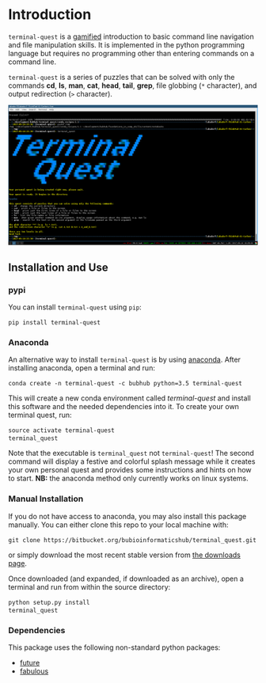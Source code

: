 # Introduction

`terminal-quest` is a [gamified](https://en.wikipedia.org/wiki/Gamification) introduction to basic command line navigation and file manipulation skills. It is implemented in the python programming language but requires no programming other than entering commands on a command line. 

`terminal-quest` is a series of puzzles that can be solved with only the commands **cd**, **ls**, **man**, **cat**, **head**, **tail**, **grep**, file globbing (`*` character), and output redirection (`>` character).

![terminal_quest.png](terminal_quest.png)

## Installation and Use ##

### pypi ###

You can install `terminal-quest` using `pip`:

```
pip install terminal-quest
```

### Anaconda ###

An alternative way to install `terminal-quest` is by using [anaconda](https://anaconda.org). After installing anaconda, open a terminal and run:

```
conda create -n terminal-quest -c bubhub python=3.5 terminal-quest
```

This will create a new conda environment called *terminal-quest* and install this software and the needed dependencies into it. To create your own terminal quest, run:

```
source activate terminal-quest
terminal_quest
```

Note that the executable is `terminal_quest` not `terminal-quest`! The second command will display a festive and colorful splash message while it creates your own personal quest and provides some instructions and hints on how to start. **NB:** the anaconda method only currently works on linux systems.

### Manual Installation ###

If you do not have access to anaconda, you may also install this package manually. You can either clone this repo to your local machine with:

```
git clone https://bitbucket.org/bubioinformaticshub/terminal_quest.git
```

or simply download the most recent stable version from [the downloads page](https://bitbucket.org/bubioinformaticshub/terminal_quest/downloads/?tab=tags).

Once downloaded (and expanded, if downloaded as an archive), open a terminal and run from within the source directory:

```
python setup.py install
terminal_quest
```

### Dependencies ###

This package uses the following non-standard python packages:

* [future](https://pypi.python.org/pypi/future)
* [fabulous](https://pypi.python.org/pypi/fabulous)
